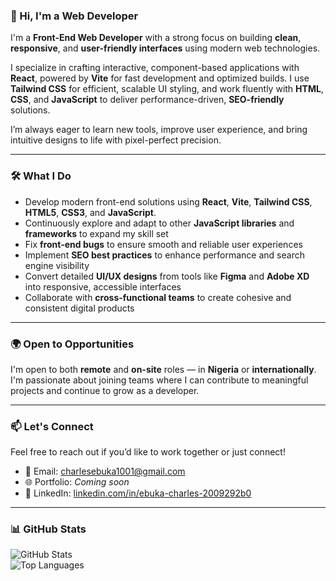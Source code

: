 ### 👋 Hi, I'm a Web Developer


I'm a **Front-End Web Developer** with a strong focus on building **clean**, **responsive**, and **user-friendly interfaces** using modern web technologies.

I specialize in crafting interactive, component-based applications with **React**, powered by **Vite** for fast development and optimized builds. I use **Tailwind CSS** for efficient, scalable UI styling, and work fluently with **HTML**, **CSS**, and **JavaScript** to deliver performance-driven, **SEO-friendly** solutions.

I’m always eager to learn new tools, improve user experience, and bring intuitive designs to life with pixel-perfect precision.

---

### 🛠️ What I Do

- Develop modern front-end solutions using **React**, **Vite**, **Tailwind CSS**, **HTML5**, **CSS3**, and **JavaScript**.
- Continuously explore and adapt to other **JavaScript libraries** and **frameworks** to expand my skill set
- Fix **front-end bugs** to ensure smooth and reliable user experiences
- Implement **SEO best practices** to enhance performance and search engine visibility
- Convert detailed **UI/UX designs** from tools like **Figma** and **Adobe XD** into responsive, accessible interfaces
- Collaborate with **cross-functional teams** to create cohesive and consistent digital products

---

### 🌍 Open to Opportunities

I'm open to both **remote** and **on-site** roles — in **Nigeria** or **internationally**. I'm passionate about joining teams where I can contribute to meaningful projects and continue to grow as a developer.

---

### 📫 Let's Connect

Feel free to reach out if you’d like to work together or just connect!
- 📧 Email: [charlesebuka1001@gmail.com](mailto:charlesebuka1001@gmail.com)  
- 🌐 Portfolio: *Coming soon*  
- 💼 LinkedIn: [linkedin.com/in/ebuka-charles-2009292b0](https://www.linkedin.com/in/ebuka-charles-2009292b0/)

---

### 📊 GitHub Stats

![GitHub Stats](https://github-readme-stats.vercel.app/api?username=Ebuka113&show_icons=true&theme=default)  
![Top Languages](https://github-readme-stats.vercel.app/api/top-langs/?username=Ebuka113&layout=compact)

